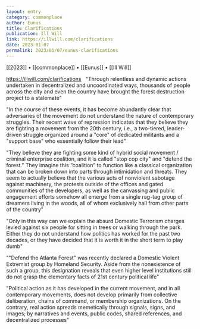 ```yaml
---
layout: entry
category: commonplace
author: Eunus
title: Clarifications
publication: Ill Will
link: https://illwill.com/clarifications
date: 2023-01-07
permalink: 2023/01/07/eunus-clarifications
---
```


[[2023]] • [[commonplace]] • [[Eunus]] • [[Ill Will]]

https://illwill.com/clarifications
 
"Through relentless and dynamic actions undertaken in decentralized and uncoordinated ways, thousands of people across the city and even the country have brought the forest destruction project to a stalemate"

"In the course of these events, it has become abundantly clear that adversaries of the movement do not understand the nature of contemporary struggles. Their recent wave of repression indicates that they believe they are fighting a movement from the 20th century, i.e., a two-tiered, leader-driven struggle organized around a "core" of dedicated militants and a "support base" who essentially follow their lead"

"They believe they are fighting some kind of hybrid social movement / criminal enterprise coalition, and it is called "stop cop city" and "defend the forest." They imagine this “coalition” to function like a classical organization that can be broken down into parts through intimidation and threats. They seem to actually believe that the various acts of nonviolent sabotage against machinery, the protests outside of the offices and gated communities of the developers, as well as the canvassing and public engagement efforts somehow all emerge from a single rag-tag group of dreamers living in the woods, all of whom exclusively hail from other parts of the country"

"Only in this way can we explain the absurd Domestic Terrorism charges levied against six people for sitting in trees or walking through the park. Either they do not understand how politics has worked for the past two decades, or they have decided that it is worth it in the short term to play dumb"

""Defend the Atlanta Forest" was recently declared a Domestic Violent Extremist group by Homeland Security. Aside from the nonexistence of such a group, this designation reveals that even higher level institutions still do not grasp the elementary facts of 21st century political life"

"Political action as it has developed in the current movement, and in all contemporary movements, does not develop primarily from collective deliberation, chains of command, or membership organizations. On the contrary, real action spreads memetically through signals, signs, and images; by narratives and events, public codes, shared references, and decentralized processes"
